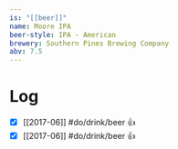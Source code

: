```yaml
---
is: "[[beer]]"
name: Moore IPA
beer-style: IPA - American
brewery: Southern Pines Brewing Company
abv: 7.5
---
```

# Log
- [x] [[2017-06]] #do/drink/beer 👍
- [x] [[2017-06]] #do/drink/beer 👍
